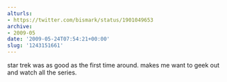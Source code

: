 ```yaml
---
alturls:
- https://twitter.com/bismark/status/1901049653
archive:
- 2009-05
date: '2009-05-24T07:54:21+00:00'
slug: '1243151661'
---
```


star trek was as good as the first time around. makes me want to geek out and watch all the series.

